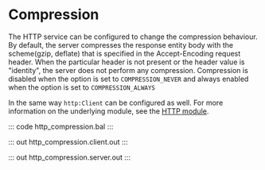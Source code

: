 # Compression

The HTTP service can be configured to change the compression behaviour. By default, the server
compresses the response entity body with the scheme(gzip, deflate) that is specified in the Accept-Encoding request header. When
the particular header is not present or the header value is "identity", the server does not perform any compression. Compression
is disabled when the option is set to `COMPRESSION_NEVER` and always enabled when the option is set to `COMPRESSION_ALWAYS`

In the same way `http:Client` can be configured as well. For more information on the underlying module, 
see the [HTTP module](https://lib.ballerina.io/ballerina/http/latest/).

::: code http_compression.bal :::

::: out http_compression.client.out :::

::: out http_compression.server.out :::